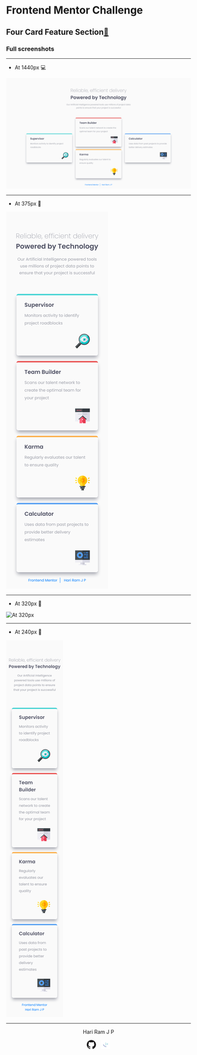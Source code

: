 
# Frontend Mentor Challenge

## Four Card Feature Section[:link:][link]

### Full screenshots

---

- At 1440px :computer:

![At 1440px][at1440px]

---

- At 375px :iphone:

![At 375px][at375px]

---

- At 320px :iphone:

![At 320px][at320px]

---

- At 240px :iphone:

![At 240px][at240px]

---

<!-- HTML content -->

<p style="text-align: center;">Hari Ram J P</p>
<p style="text-align: center;"><a href="https://github.com/hariramjp777" title="GitHub"><img src="./assets/images/github-icon.png"style="margin-right: 10px;width: 25px;"></a>
<a href="https://www.frontendmentor.io/profile/hariramjp777" title="Frontend mentor">
<img src="./assets/images/favicon-32x32.png" style="width: 25px;"></a></p>

[link]: https://hariramjp777.github.io "Live Site"
[at1440px]: ./assets/designs/at1440px.png "At 1440px"
[at375px]: ./assets/designs/at375px.png "At 375px"
[at320px]: ./assets/designs/at320px.png "At 320px"
[at240px]: ./assets/designs/at240px.png "At 240px"
